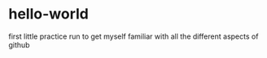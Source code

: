 # hello-world
first little practice run to get myself familiar with all the different aspects of github 

